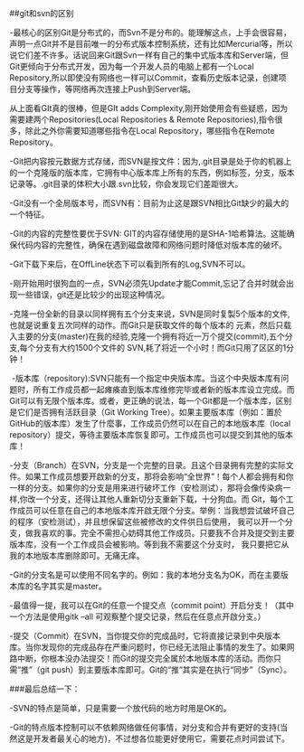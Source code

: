 ##git和svn的区别

-最核心的区别Git是分布式的，而Svn不是分布的。能理解这点，上手会很容易，声明一点Git并不是目前唯一的分布式版本控制系统，还有比如Mercurial等，所以说它们差不许多。话说回来Git跟Svn一样有自己的集中式版本库和Server端，但Git更倾向于分布式开发，因为每一个开发人员的电脑上都有一个Local Repository,所以即使没有网络也一样可以Commit，查看历史版本记录，创建项 目分支等操作，等网络再次连接上Push到Server端。

从上面看GIt真的很棒，但是GIt adds Complexity,刚开始使用会有些疑惑，因为需要建两个Repositories(Local Repositories & Remote Repositories),指令很多，除此之外你需要知道哪些指令在Local Repository，哪些指令在Remote Repository。

-Git把内容按元数据方式存储，而SVN是按文件：因为,.git目录是处于你的机器上的一个克隆版的版本库，它拥有中心版本库上所有的东西，例如标签，分支，版本记录等。.git目录的体积大小跟.svn比较，你会发现它们差距很大。

-Git没有一个全局版本号，而SVN有：目前为止这是跟SVN相比Git缺少的最大的一个特征。

-Git的内容的完整性要优于SVN: GIT的内容存储使用的是SHA-1哈希算法。这能确保代码内容的完整性，确保在遇到磁盘故障和网络问题时降低对版本库的破坏。

-Git下载下来后，在OffLine状态下可以看到所有的Log,SVN不可以。

-刚开始用时很狗血的一点，SVN必须先Update才能Commit,忘记了合并时就会出现一些错误，git还是比较少的出现这种情况。

-克隆一份全新的目录以同样拥有五个分支来说，SVN是同时复製5个版本的文件,也就是说重复五次同样的动作。而Git只是获取文件的每个版本的 元素，然后只载入主要的分支(master)在我的经验,克隆一个拥有将近一万个提交(commit),五个分支,每个分支有大约1500个文件的 SVN,耗了将近一个小时！而Git只用了区区的1分钟！

 -版本库（repository):SVN只能有一个指定中央版本库。当这个中央版本库有问题时，所有工作成员都一起瘫痪直到版本库维修完毕或者新的版本库设立完成。而 Git可以有无限个版本库。或者，更正确的说法，每一个Git都是一个版本库，区别是它们是否拥有活跃目录（Git Working Tree）。如果主要版本库（例如：置於GitHub的版本库）发生了什麼事，工作成员仍然可以在自己的本地版本库（local repository）提交，等待主要版本库恢复即可。工作成员也可以提交到其他的版本库！

-分支（Branch）在SVN，分支是一个完整的目录。且这个目录拥有完整的实际文件。如果工作成员想要开啟新的分支，那将会影响“全世界”！每个人都会拥有和你一样的分支。如果你的分支是用来进行破坏工作（安检测试），那将会像传染病一样,你改一个分支，还得让其他人重新切分支重新下载，十分狗血。而 Git，每个工作成员可以任意在自己的本地版本库开啟无限个分支。举例：当我想尝试破坏自己的程序（安检测试），并且想保留这些被修改的文件供日后使用， 我可以开一个分支，做我喜欢的事。完全不需担心妨碍其他工作成员。只要我不合并及提交到主要版本库，没有一个工作成员会被影响。等到我不需要这个分支时， 我只要把它从我的本地版本库删除即可。无痛无痒。

 -Git的分支名是可以使用不同名字的。例如：我的本地分支名为OK，而在主要版本库的名字其实是master。

 -最值得一提，我可以在Git的任意一个提交点（commit point）开启分支！（其中一个方法是使用gitk –all 可观察整个提交记录，然后在任意点开啟分支。）

-提交（Commit）在SVN，当你提交你的完成品时，它将直接记录到中央版本库。当你发现你的完成品存在严重问题时，你已经无法阻止事情的发生了。如果网路中断，你根本没办法提交！而Git的提交完全属於本地版本库的活动。而你只需“推”（git push）到主要版本库即可。Git的“推”其实是在执行“同步”（Sync）。

###最后总结一下：

-SVN的特点是简单，只是需要一个放代码的地方时用是OK的。

-Git的特点版本控制可以不依赖网络做任何事情，对分支和合并有更好的支持(当然这是开发者最关心的地方)，不过想各位能更好使用它，需要花点时间尝试下。